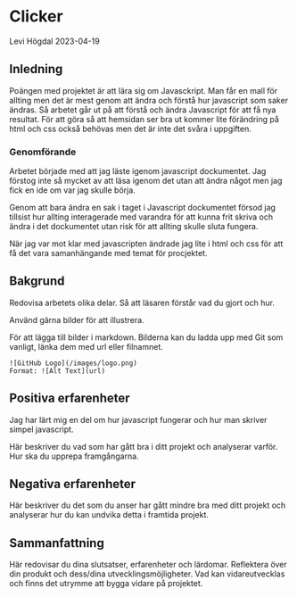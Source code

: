 # Clicker
Levi Högdal 2023-04-19

## Inledning
Poängen med projektet är att lära sig om Javasckript. 
Man får en mall för allting men det är mest genom att ändra och förstå hur javascript som saker ändras. 
Så arbetet går ut på att förstå och ändra Javascript för att få nya resultat.
För att göra så att hemsidan ser bra ut kommer lite förändring på html och css också behövas men det är inte det svåra i uppgiften.

### Genomförande
Arbetet började med att jag läste igenom javascript dockumentet.
Jag förstog inte så mycket av att läsa igenom det utan att ändra något men jag fick en ide om var jag skulle börja.

Genom att bara ändra en sak i taget i Javascript dockumentet försod jag tillsist hur allting interagerade med varandra för att kunna frit skriva och ändra i det dockumentet utan risk för att allting skulle sluta fungera.

När jag var mot klar med javascripten ändrade jag lite i html och css för att få det vara samanhängande med temat för procjektet.

## Bakgrund


Redovisa arbetets olika delar. Så att läsaren förstår vad du gjort och hur.

Använd gärna bilder för att illustrera.

För att lägga till bilder i markdown. Bilderna kan du ladda upp med Git som vanligt, länka dem med url eller filnamnet.

```
![GitHub Logo](/images/logo.png)
Format: ![Alt Text](url)
```
## Positiva erfarenheter

Jag har lärt mig en del om hur javascript fungerar och hur man skriver simpel javascript.

Här beskriver du vad som har gått bra i ditt projekt och analyserar varför. Hur ska du upprepa framgångarna.

## Negativa erfarenheter

Här beskriver du det som du anser har gått mindre bra med ditt projekt och analyserar hur du kan undvika detta i framtida projekt.

## Sammanfattning

Här redovisar du dina slutsatser, erfarenheter och lärdomar. Reflektera över din produkt och dess/dina utvecklingsmöjligheter.
Vad kan vidareutvecklas och finns det utrymme att bygga vidare på projektet.



